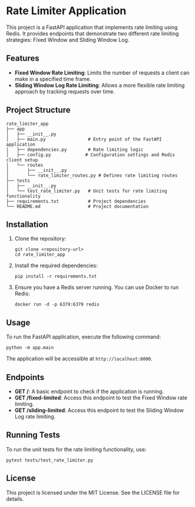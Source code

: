 # Rate Limiter Application

This project is a FastAPI application that implements rate limiting using Redis. It provides endpoints that demonstrate two different rate limiting strategies: Fixed Window and Sliding Window Log.

## Features

- **Fixed Window Rate Limiting**: Limits the number of requests a client can make in a specified time frame.
- **Sliding Window Log Rate Limiting**: Allows a more flexible rate limiting approach by tracking requests over time.

## Project Structure

```
rate_limiter_app
├── app
│   ├── __init__.py
│   ├── main.py                # Entry point of the FastAPI application
│   ├── dependencies.py        # Rate limiting logic
│   ├── config.py             # Configuration settings and Redis client setup
│   └── routes
│       ├── __init__.py
│       └── rate_limiter_routes.py # Defines rate limiting routes
├── tests
│   ├── __init__.py
│   └── test_rate_limiter.py   # Unit tests for rate limiting functionality
├── requirements.txt           # Project dependencies
└── README.md                  # Project documentation
```

## Installation

1. Clone the repository:
   ```
   git clone <repository-url>
   cd rate_limiter_app
   ```

2. Install the required dependencies:
   ```
   pip install -r requirements.txt
   ```

3. Ensure you have a Redis server running. You can use Docker to run Redis:
   ```
   docker run -d -p 6379:6379 redis
   ```

## Usage

To run the FastAPI application, execute the following command:
```
python -m app.main
```

The application will be accessible at `http://localhost:8000`.

## Endpoints

- **GET /**: A basic endpoint to check if the application is running.
- **GET /fixed-limited**: Access this endpoint to test the Fixed Window rate limiting.
- **GET /sliding-limited**: Access this endpoint to test the Sliding Window Log rate limiting.

## Running Tests

To run the unit tests for the rate limiting functionality, use:
```
pytest tests/test_rate_limiter.py
```

## License

This project is licensed under the MIT License. See the LICENSE file for details.